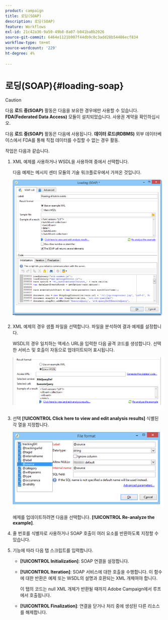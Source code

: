 ```yaml
---
product: campaign
title: 로딩(SOAP)
description: 로딩(SOAP)
feature: Workflows
exl-id: 21c42a36-9a50-49b8-8a07-b041ba8b2026
source-git-commit: 6464e1121b907f44db9c0c3add28b54486ecf834
workflow-type: tm+mt
source-wordcount: '229'
ht-degree: 4%

---
```


# 로딩(SOAP){#loading-soap}



>[!CAUTION]
>
>다음 **로드 중(SOAP)** 활동은 다음을 보유한 경우에만 사용할 수 있습니다. **FDA(Federated Data Access)** 모듈이 설치되었습니다. 사용권 계약을 확인하십시오.

다음 **로드 중(SOAP)** 활동은 다음에 사용됩니다. **데이터 로드(RDBMS)** 외부 데이터베이스에서 FDA를 통해 직접 데이터를 수집할 수 없는 경우 활동.

작업은 다음과 같습니다.

1. XML 예제를 사용하거나 WSDL을 사용하여 중에서 선택합니다.

   다음 예제는 메시지 센터 모듈의 기술 워크플로우에서 가져온 것입니다.

   ![](assets/load_soap_002.png)

1. XML 예제의 경우 샘플 파일을 선택합니다. 파일을 분석하여 결과 예제를 설정합니다.

   WSDL의 경우 일치하는 액세스 URL을 입력한 다음 골격 코드를 생성합니다. 선택한 서비스 및 호출이 자동으로 업데이트되어 표시됩니다.

   ![](assets/soap_load_003.png)

1. 선택 **[!UICONTROL Click here to view and edit analysis results]** 식별된 각 열을 지정합니다.

   ![](assets/soap_load_001.png)

   예제를 업데이트하려면 다음을 선택합니다. **[!UICONTROL Re-analyze the example]**.

1. 줄 번호를 식별자로 사용하거나 SOAP 호출이 여러 요소를 반환하도록 지정할 수 있습니다.
1. 기능에 따라 다음 탭 스크립트를 입력합니다.

   * **[!UICONTROL Initialization]**: SOAP 연결을 설정합니다.
   * **[!UICONTROL Iteration]**: SOAP 서비스에 대한 호출을 수행합니다. 이 함수에 대한 반환은 예제 또는 WSDL의 설명과 호환되는 XML 개체여야 합니다.

      이 탭의 코드는 null XML 개체가 반환될 때까지 Adobe Campaign에서 루프에서 호출됩니다.

   * **[!UICONTROL Finalization]**: 연결을 닫거나 처리 중에 생성된 다른 리소스를 해제합니다.
